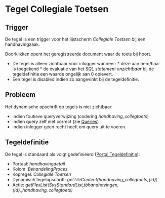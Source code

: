 # Tegel Collegiale Toetsen

## Trigger

De tegel is een trigger voor het lijstscherm *Collegiale Toetsen* bij een handhavingzaak.

Doorklikken opent het geregistreerde document waar de toets bij hoort.

  *  De tegel is alleen zichtbaar voor inlogger wanneer: 
    * deze aan hem/haar is toegekend 
    * de evaluatie van het *SQL statement onzichtbaar* bij de tegeldefinitie een waarde ongelijk aan 0 oplevert. 
  * Een tegel is disabled indien zo aangevinkt bij de tegeldefinitie.

## Probleem

Het dynamische opschrift op tegels is niet zichtbaar:

  * indien foutieve queryverwijzing (codering *handhaving_collegtoets*) 
  * indien query zelf niet correct (zie [Queries](/docs/instellen_inrichten/queries.md))
  * indien inlogger geen recht heeft om query uit te voeren. 

## Tegeldefinitie

De tegel is standaard als volgt gedefinieerd ([Portal Tegeldefinitie](/docs/instellen_inrichten/portaldefinitie/portal_tegel.md)):

  * Portaal: *handhavingdetail*
  * Kolom: *BehandelingProces*
  * Kopregel: *Collegiale Toetsen*
  * Dynamisch tegelopschrift: *getTileContent(handhaving_collegtoets,{id})*
  * Actie: *getFlexList(SysStandardList,tbhandhavingen,{id},,handhaving_collegtoets)*

